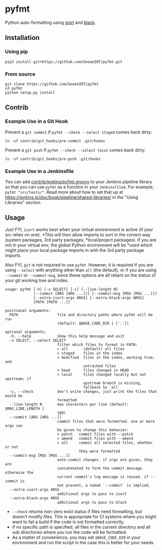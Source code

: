 # pyfmt

Python auto-formatting using [isort](https://isort.readthedocs.io/en/latest/) and
[black](https://black.readthedocs.io/en/latest/).

## Installation

### Using pip

```console
pip3 install git+https://github.com/GooeeIOT/pyfmt.git
```

### From source

```console
git clone https://github.com/GooeeIOT/pyfmt
cd pyfmt
python setup.py install
```

## Contrib

### Example Use in a Git Hook

Prevent a `git commit` if `pyfmt --check --select staged` comes back dirty:

```console
ln -sf contrib/git_hooks/pre-commit .git/hooks
```

Prevent a `git push` if `pyfmt --check --select local` comes back dirty:

```console
ln -sf contrib/git_hooks/pre-push .git/hooks
```

### Example Use in a Jenkinsfile

You can add [contrib/jenkins/pyfmt.groovy](contrib/jenkins/pyfmt.groovy) to your Jenkins pipeline
library so that you can use `pyfmt` as a function in your `Jenkinsfile`s. For example,
`pyfmt "src/tests/"`. Read more about how to set that up at
https://jenkins.io/doc/book/pipeline/shared-libraries/ in the "Using Libraries" section.

## Usage

*Just FYI*, `isort` works best when your virtual environment is active (if your src relies on one).
*This will then allow imports to sort in the correct way (system packages, 3rd party packages,
*local/project packages). If you are not in your virtual env, the global Python environment will be
*used which might place your local package imports in with the 3rd party package imports.

Also FYI, `git` is not required to use `pyfmt`. However, it is required if you are using `--select`
with anything other than `all` (the default), or if you are using `--commit` or `--commit-msg`,
since these options are all reliant on the status of your git working tree and index.

```console
usage: pyfmt [-h] [-x SELECT] [-c] [--line-length N]
             [--commit [ARG [ARG ...]]] [--commit-msg [MSG [MSG ...]]]
             [--extra-isort-args ARGS] [--extra-black-args ARGS]
             [PATH [PATH ...]]

positional arguments:
  PATH                  file and directory paths where pyfmt will be run
                        (default: $BASE_CODE_DIR | ['.'])

optional arguments:
  -h, --help            show this help message and exit
  -x SELECT, --select SELECT
                        filter which files to format in PATH:
                        > all       (default) all files
                        > staged    files in the index
                        > modified  files in the index, working tree, and
                                    untracked files
                        > head      files changed in HEAD
                        > local     files changed locally but not upstream; if
                                    upstream branch is missing,
                                    fallback to `all`
  -c, --check           don't write changes, just print the files that would be
                        formatted
  --line-length N       max characters per line (default: $MAX_LINE_LENGTH |
                        100)
  --commit [ARG [ARG ...]]
                        commit files that were formatted. one or more args can
                        be given to change this behavior:
                        > patch   commit files with --patch
                        > amend   commit files with --amend
                        > all     commit all selected files, whether or not
                                  they were formatted
  --commit-msg [MSG [MSG ...]]
                        auto-commit changes. if args are given, they are
                        concatenated to form the commit message. otherwise the
                        current commit's log message is reused. if --commit is
                        not present, a naked `--commit` is implied.
  --extra-isort-args ARGS
                        additional args to pass to isort
  --extra-black-args ARGS
                        additional args to pass to black
```

* `--check` returns non-zero exist status if files need formatting, but doesn't modify files. This
  is appropriate for CI systems where you might want to fail a build if the code is not formatted
  correctly.
* If no specific path is specified, all files in the current directory and all sub directories where
  you run the code will be formatted.
* As a matter of convenience, you may set `$BASE_CODE_DIR` in your environment and run the script
  in the case this is better for your needs.
